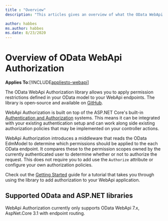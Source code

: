 ```yaml
---
title : "Overview"
description: "This articles gives an overview of what the OData WebApi Authorization library is"

author: habbes
ms.author: habbes
ms.date: 8/23/2020
---
```

# Overview of OData WebApi Authorization
**Applies To**:[!INCLUDE[appliesto-webapi](../includes/appliesto-webapi-v7.md)]


The OData WebApi Authorization library allows you to apply permission restrictions defined in your OData model to your WebApi endpoints. The library is open-source and available on [GitHub](https://github.com/OData/WebApiAuthorization).

WebApi Authorization is built on top of the ASP.NET Core's built-in [Authentication and Authorization](https://docs.microsoft.com/aspnet/core/security/?view=aspnetcore-3.1) systems. This means it can be integrated with your existing authentication setup and can work along side existing authorization policies that may be implemented on your controller actions.

WebApi Authorization introduces a middleware that reads the OData EdmModel to determine which permissions should be applied to the each OData endpoint. It compares these to the permission scopes owned by the currently authenticated user to determine whether or not to authorize the request. This does not require you to add use the `Authorize` attribute or configure your own authorization policies.

Check out the [Getting Started](./getting-started) guide for a tutorial that takes you through using the library to add authorization to your WebApi application.

## Supported OData and ASP.NET libraries

WebApi Authorization currently only supports OData WebApi 7.x, AspNet.Core 3.1 with endpoint routing.